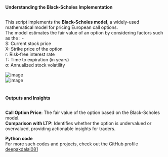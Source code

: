#
**Understanding the Black-Scholes Implementation**
##
This script implements the **Black-Scholes model**, a widely-used mathematical model for pricing European call options.<br/> 
The model estimates the fair value of an option by considering factors such as the : - <br/>
S: Current stock price <br/>
X: Strike price of the option <br/>
r: Risk-free interest rate <br/>
T: Time to expiration (in years) <br/>
σ: Annualized stock volatility <br/>

![image](https://github.com/user-attachments/assets/fa9e41c2-3ea1-40e8-a175-28635158150d) <br/> 
![image](https://github.com/user-attachments/assets/01454e6b-1b3e-4ff7-a12c-e1d309710171)



#
**Outputs and Insights**
##
**Call Option Price**: The fair value of the option based on the Black-Scholes model. <br/>
**Comparison with LTP:** Identifies whether the option is undervalued or overvalued, providing actionable insights for traders. <br/>


**Python code** <br/>
For more such codes and projects, check out the GitHub profile [deepakdalal081](https://github.com/Deepakdalal081)
